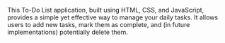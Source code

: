 This To-Do List application, built using HTML, CSS, and JavaScript, provides a simple yet effective way to manage your daily tasks.  It allows users to add new tasks, mark them as complete, and (in future implementations) potentially delete them.
